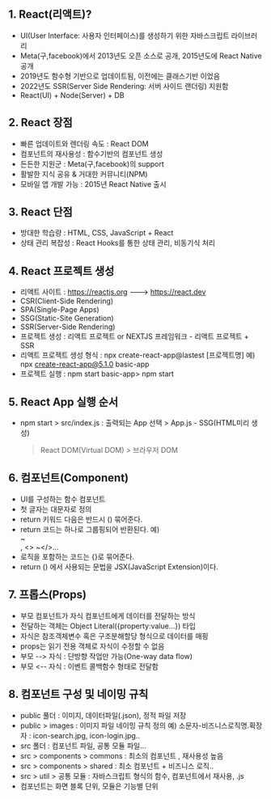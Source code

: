 ## 1. React(리액트)?
- UI(User Interface: 사용자 인터페이스)를 생성하기 위한 자바스크립트 라이브러리
- Meta(구,facebook)에서 2013년도 오픈 소스로 공개, 2015년도에 React Native 공개
- 2019년도 함수형 기반으로 업데이트됨, 이전에는 클래스기반 이었음
- 2022년도 SSR(Server Side Rendering: 서버 사이드 랜더링) 지원함
- React(UI) + Node(Server) + DB

## 2. React 장점
- 빠른 업데이트와 렌더링 속도 : React DOM
- 컴포넌트의 재사용성 : 함수기반의 컴포넌트 생성
- 든든한 지원군 : Meta(구,facebook)의 support
- 활발한 지식 공유 & 거대한 커뮤니티(NPM)
- 모바일 앱 개발 가능 : 2015년 React Native 출시

## 3. React 단점
- 방대한 학습량 : HTML, CSS, JavaScript + React
- 상태 관리 복잡성 : React Hooks를 통한 상태 관리, 비동기식 처리

## 4. React 프로젝트 생성
- 리액트 사이트 : https://reactjs.org  ---> https://react.dev
- CSR(Client-Side Rendering)
- SPA(Single-Page Apps)
- SSG(Static-Site Generation)
- SSR(Server-Side Rendering)
- 프로젝트 생성 : 리액트 프로젝트 or NEXTJS 프레임워크 - 리액트 프로젝트 + SSR
- 리액트 프로젝트 생성
  형식 : npx create-react-app@lastest [프로젝트명]
  예) npx create-react-app@5.1.0 basic-app
- 프로젝트 실행 : npm start
  basic-app> npm start

## 5. React App 실행 순서
- npm start > src/index.js : 출력되는 App 선택 > App.js - SSG(HTML미리 생성)
  > React DOM(Virtual DOM) > 브라우저 DOM

## 6. 컴포넌트(Component)
- UI를 구성하는 함수 컴포넌트
- 첫 글자는 대문자로 정의
- return 키워드 다음은 반드시 () 묶어준다.
- return 코드는 하나로 그룹핑되어 반환된다.
  예) <div>~</div>, <> ~</>...
- 로직을 포함하는 코드는 {}로 묶어준다.
- return () 에서 사용되는 문법을 JSX(JavaScript Extension)이다.

## 7. 프롭스(Props)
- 부모 컴포넌트가 자식 컴포넌트에게 데이터를 전달하는 방식
- 전달하는 객체는 Object Literal({property:value...}) 타입
- 자식은 참조객체변수 혹은 구조분해할당 형식으로 데이터를 매핑
- props는 읽기 전용 객체로 자식이 수정할 수 없음
- 부모 -->  자식 : 단방향 작업만 가능(One-way data flow) 
- 부모 <--  자식 : 이벤트 콜백함수 형태로 전달함


## 8. 컴포넌트 구성 및 네이밍 규칙
- public 풀더 : 이미지, 데이터파일(.json), 정적 파일 저장
- public > images : 이미지 파일 네이밍 규칙 정의
  예) 소문자-비즈니스로직명.확장자 : icon-search.jpg, icon-login.jpg..
- src 폴더 : 컴포넌트 파일, 공통 모듈 파일...
- src > components > commons : 최소의 컴포넌트 , 재사용성 높음
- src > components > shared : 최소 컴포넌트 + 비즈니스 로직..
- src > util > 공통 모듈 : 자바스크립트 형식의 함수, 컴포넌트에서 재사용, .js
- 컴포넌트는 화면 블록 단위, 모듈은 기능별 단위

